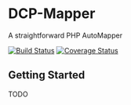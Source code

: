 DCP-Mapper
==========
A straightforward PHP AutoMapper

[![Build Status](https://travis-ci.org/estelsmith/dcp-mapper.svg?branch=master)](https://travis-ci.org/estelsmith/dcp-mapper)
[![Coverage Status](https://coveralls.io/repos/estelsmith/dcp-mapper/badge.png)](https://coveralls.io/r/estelsmith/dcp-mapper)

Getting Started
---------------
TODO

